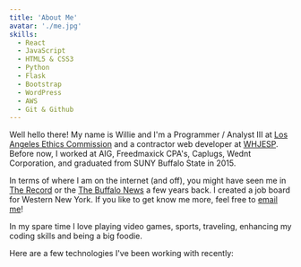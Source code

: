 ```yaml
---
title: 'About Me'
avatar: './me.jpg'
skills:
  - React
  - JavaScript
  - HTML5 & CSS3
  - Python
  - Flask
  - Bootstrap
  - WordPress
  - AWS
  - Git & Github
---
```


Well hello there! My name is Willie and I'm a Programmer / Analyst III at [Los Angeles Ethics Commission](https://ethics.lacity.org) and a contractor web developer at [WHJESP](http://whjsc.org/). Before now, I worked at AIG, Freedmaxick CPA's, Caplugs, Wednt Corporation, and graduated from SUNY Buffalo State in 2015.

In terms of where I am on the internet (and off), you might have seen me in [The Record](https://buffstaterecord.com/6278/culture/alum-helps-students-find-jobs-with-new-website/) or the [The Buffalo News](https://buffalonews.com/2015/11/18/on-the-record-nov-19-2015/) a few years back. I created a job board for Western New York. If you like to get know me more, feel free to [email me](mailto:williejones005@gmail.com)!

In my spare time I love playing video games, sports, traveling, enhancing my coding skills and being a big foodie.

Here are a few technologies I've been working with recently:
